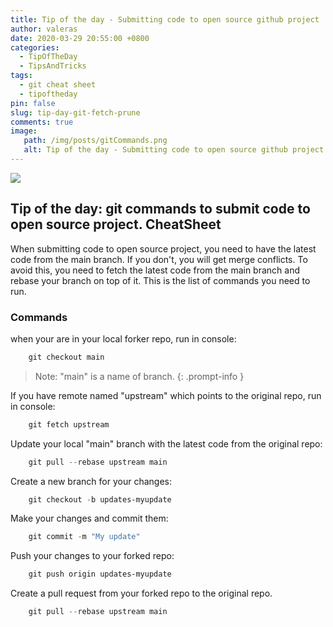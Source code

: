 ```yaml
---
title: Tip of the day - Submitting code to open source github project
author: valeras
date: 2020-03-29 20:55:00 +0800
categories:
  - TipOfTheDay
  - TipsAndTricks
tags:
  - git cheat sheet
  - tipoftheday
pin: false
slug: tip-day-git-fetch-prune
comments: true
image: 
   path: /img/posts/gitCommands.png
   alt: Tip of the day - Submitting code to open source github project
---
```


![](/img/posts/gitCommands.png)

## Tip of the day: git commands to submit code to open source project. CheatSheet

When submitting code to open source project, you need to have the latest code from the main branch. If you don't, you will get merge conflicts. To avoid this, you need to fetch the latest code from the main branch and rebase your branch on top of it. This is the list of commands you need to run.

### Commands

when your are in your local forker repo, run in console:

```powershell
    git checkout main
```
> Note: "main" is a name of branch.
{: .prompt-info }

If you have remote named "upstream" which points to the original repo, run in console:

```powershell
    git fetch upstream
```

Update your local "main" branch with the latest code from the original repo:

```powershell
    git pull --rebase upstream main
```

Create a new branch for your changes:

```powershell
    git checkout -b updates-myupdate
```

Make your changes and commit them:

```powershell
    git commit -m "My update"
```

Push your changes to your forked repo:

```powershell
    git push origin updates-myupdate
```

Create a pull request from your forked repo to the original repo.

```powershell
    git pull --rebase upstream main
```

